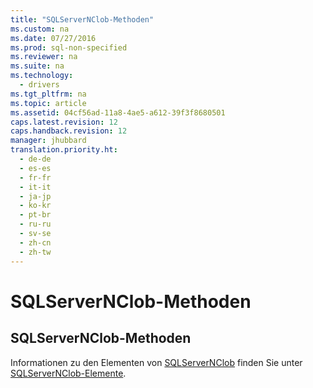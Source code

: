 ```yaml
---
title: "SQLServerNClob-Methoden"
ms.custom: na
ms.date: 07/27/2016
ms.prod: sql-non-specified
ms.reviewer: na
ms.suite: na
ms.technology: 
  - drivers
ms.tgt_pltfrm: na
ms.topic: article
ms.assetid: 04cf56ad-11a8-4ae5-a612-39f3f8680501
caps.latest.revision: 12
caps.handback.revision: 12
manager: jhubbard
translation.priority.ht: 
  - de-de
  - es-es
  - fr-fr
  - it-it
  - ja-jp
  - ko-kr
  - pt-br
  - ru-ru
  - sv-se
  - zh-cn
  - zh-tw
---
```

# SQLServerNClob-Methoden
    
## SQLServerNClob\-Methoden  
 Informationen zu den Elementen von [SQLServerNClob](../content/SQLServerNClob-Class.md) finden Sie unter [SQLServerNClob-Elemente](../content/SQLServerNClob-Members.md).  
  
  